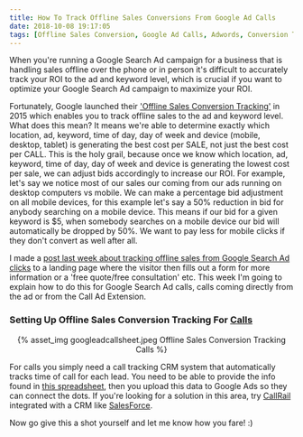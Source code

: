 ```yaml
---
title: How To Track Offline Sales Conversions From Google Ad Calls
date: 2018-10-08 19:17:05
tags: [Offline Sales Conversion, Google Ad Calls, Adwords, Conversion Tracking]
---
```


When you're running a Google Search Ad campaign for a business that is handling sales offline over the phone or in person it's difficult to accurately track your ROI to the ad and keyword level, which is crucial if you want to optimize your Google Search Ad campaign to maximize your ROI.

Fortunately, Google launched their ['Offline Sales Conversion Tracking'](https://support.google.com/google-ads/answer/2998031?hl=en) in 2015 which enables you to track offline sales to the ad and keyword level. What does this mean? It means we're able to determine exactly which location, ad, keyword, time of day, day of week and device (mobile, desktop, tablet) is generating the best cost per SALE, not just the best cost per CALL. This is the holy grail, because once we know which location, ad, keyword, time of day, day of week and device is generating the lowest cost per sale, we can adjust bids accordingly to increase our ROI. For example, let's say we notice most of our sales our coming from our ads running on desktop computers vs mobile. We can make a percentage bid adjustment on all mobile devices, for this example let's say a 50% reduction in bid for anybody searching on a mobile device. This means if our bid for a given keyword is $5, when somebody searches on a mobile device our bid will automatically be dropped by 50%. We want to pay less for mobile clicks if they don't convert as well after all.

I made a [post last week about tracking offline sales from Google Search Ad clicks](https://blog.stevelongoria.net/2018/10/02/offline-sales-conversion-google-ad-click/) to a landing page where the visitor then fills out a form for more information or a 'free quote/free consultation' etc. This week I'm going to explain how to do this for Google Search Ad calls, calls coming directly from the ad or from the Call Ad Extension.

<h3>Setting Up Offline Sales Conversion Tracking For <u>Calls</u></h3>

<center>{% asset_img googleadcallsheet.jpeg Offline Sales Conversion Tracking Calls %}</center>

For calls you simply need a call tracking CRM system that automatically tracks time of call for each lead. You need to be able to provide the info found in [this spreadsheet](https://docs.google.com/spreadsheets/d/1T1kh6koOeoPxww20s3aRYv6jZhW70O2ZG9ciyx6H7iU/edit#gid=1008980182), then you upload this data to Google Ads so they can connect the dots. If you're looking for a solution in this area, try [CallRail](https://www.callrail.com/) integrated with a CRM like [SalesForce](https://www.salesforce.com/).

Now go give this a shot yourself and let me know how you fare! :)
